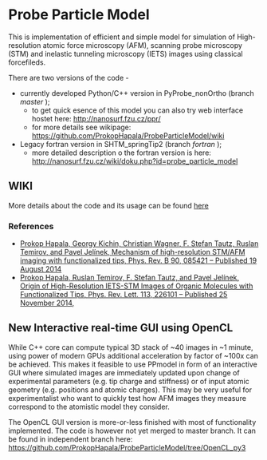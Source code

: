 
# Probe Particle Model

This is implementation of efficient and simple model for simulation of High-resolution atomic force microscopy (AFM), scanning probe microscopy (STM) and inelastic tunneling microscopy (IETS) images using classical forcefileds.

There are two versions of the code - 

* currently developed Python/C++ version in PyProbe_nonOrtho  (branch *master* ); 
  * to get quick esence of this model you can also try web interface hostet here: http://nanosurf.fzu.cz/ppr/
  * for more details see wikipage: https://github.com/ProkopHapala/ProbeParticleModel/wiki
* Legacy fortran version in SHTM_springTip2 (branch *fortran* ); 
  * more detailed description o the fortran version is here: http://nanosurf.fzu.cz/wiki/doku.php?id=probe_particle_model 
  
## WIKI

More details about the code and its usage can be found [here](https://github.com/ProkopHapala/ProbeParticleModel/wiki)
  
### References
* [Prokop Hapala, Georgy Kichin, Christian Wagner, F. Stefan Tautz, Ruslan Temirov, and Pavel Jelínek, Mechanism of high-resolution STM/AFM imaging with functionalized tips, Phys. Rev. B 90, 085421 – Published 19 August 2014](http://journals.aps.org/prb/abstract/10.1103/PhysRevB.90.085421)
* [Prokop Hapala, Ruslan Temirov, F. Stefan Tautz, and Pavel Jelínek, Origin of High-Resolution IETS-STM Images of Organic Molecules with Functionalized Tips, Phys. Rev. Lett. 113, 226101 – Published 25 November 2014,](http://journals.aps.org/prl/abstract/10.1103/PhysRevLett.113.226101) 

## New Interactive real-time GUI using OpenCL

While C++ core can compute typical 3D stack of ~40 images in ~1 minute, using power of modern GPUs additional acceleration by factor of ~100x can be achieved. This makes it feasible to use PPmodel in form of an interactive GUI where simulated images are immediately updated upon change of experimental parameters (e.g. tip charge and stiffness) or of input atomic geometry (e.g. positions and atomic charges). This may be very useful for experimentalist who want to quickly test how AFM images they measure correspond to the atomistic model they consider.

The OpenCL GUI version is more-or-less finished with most of functionality implemented. The code is however not yet merged to master branch. It can be found in independent branch here: 
https://github.com/ProkopHapala/ProbeParticleModel/tree/OpenCL_py3
